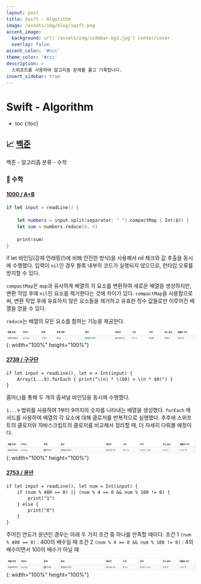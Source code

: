```yaml
---
layout: post
title: Swift - Algorithm
image: /assets/img/blog/swift.png
accent_image: 
  background: url('/assets/img/sidebar-bg3.jpg') center/cover
  overlay: false
accent_color: '#ccc'
theme_color: '#ccc'
description: >
  스위프트를 사용하여 알고리즘 문제를 풀고 기록합니다.
invert_sidebar: true
---
```


# Swift - Algorithm

* toc
{:toc}

## 📈 [백준](https://www.acmicpc.net/problemset?sort=ac_desc&algo=124)

백준 - 알고리즘 분류 - 수학


### 🔢 수학

#### [1000 / A+B](https://www.acmicpc.net/problem/1000)

```swift
if let input = readLine() {

    let numbers = input.split(separator: " ").compactMap { Int($0) }
    let sum = numbers.reduce(0, +)
    
    print(sum)
}
```

if let 바인딩(강제 언래핑(!)에 비해 안전한 방식)을 사용해서 nil 체크와 값 추출을 동시에 수행했다.
입력이 `nil`인 경우 블록 내부의 코드가 실행되지 않으므로, 런타임 오류를 방지할 수 있다.

`compactMap`은 `map`과 유사하게 배열의 각 요소를 변환하여 새로운 배열을 생성하지만, 변환 작업 후에 `nil`인 요소를 제거한다는 것에 차이가 있다.
`compactMap`을 사용함으로써, 변환 작업 후에 유효하지 않은 요소들을 제거하고 유효한 정수 값들로만 이루어진 배열을 얻을 수 있다.

`reduce`는 배열의 모든 요소를 합하는 기능을 제공한다.

![1000](/assets/img/blog/algorithm/1000.png){: width="100%" height="100%"}


#### [2739 / 구구단](https://www.acmicpc.net/problem/2739)

```
if let input = readLine(), let n = Int(input) {
    Array(1...9).forEach { print("\(n) * \($0) = \(n * $0)") }
}
```

콤마(,)를 통해 두 개의 옵셔널 바인딩을 동시에 수행했다.

`1...9` 범위를 사용하여 1부터 9까지의 숫자를 나타내는 배열을 생성했다. `forEach` 메서드를 사용하여 배열의 각 요소에 대해 클로저를 반복적으로 실행했다. 추후에 스위프트의 클로저와 자바스크립트의 클로저를 비교해서 정리할 때, 더 자세히 다뤄볼 예정이다.

![1000](/assets/img/blog/algorithm/2739.png){: width="100%" height="100%"}


#### [2753 / 윤년](https://www.acmicpc.net/problem/2753)

```
if let input = readLine(), let num = Int(input) {
    if (num % 400 == 0) || (num % 4 == 0 && num % 100 != 0) {
        print("1")
    } else {
        print("0")
    }
}
```

주어진 연도가 윤년인 경우는 아래 두 가지 조건 중 하나를 만족할 때이다.
조건 1 `(num % 400 == 0)` : 400의 배수일 때
조건 2 `(num % 4 == 0 && num % 100 != 0)` : 4의 배수이면서 100의 배수가 아닐 때

![1000](/assets/img/blog/algorithm/2753.png){: width="100%" height="100%"}

